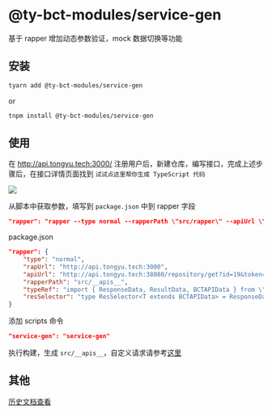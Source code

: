 # @ty-bct-modules/service-gen

基于 rapper 增加动态参数验证，mock 数据切换等功能

## 安装

```bash
tyarn add @ty-bct-modules/service-gen
```

or

```bash
tnpm install @ty-bct-modules/service-gen
```

## 使用

在 http://api.tongyu.tech:3000/ 注册用户后，新建仓库，编写接口，完成上述步骤后，在接口详情页面找到 `试试点这里帮你生成 TypeScript 代码`

![](http://gitlab2.tongyu.tech/tongyu-fe/rapper/blob/master-inner/assets/2020-07-13-10-50-47.png)

从脚本中获取参数，填写到 `package.json` 中到 rapper 字段

```json
"rapper": "rapper --type normal --rapperPath \"src/rapper\" --apiUrl \"http://api.tongyu.tech:38080/repository/get?id=19&token=sb-35plMu0Iln0aqVz8CXwM53zA5hNXF\" --rapUrl \"http://api.tongyu.tech:3000\""
```

package.json

```json
"rapper": {
    "type": "normal",
    "rapUrl": "http://api.tongyu.tech:3000",
    "apiUrl": "http://api.tongyu.tech:38080/repository/get?id=19&token=sb-35plMu0Iln0aqVz8CXwM53zA5hNXF",
    "rapperPath": "src/__apis__",
    "typeRef": "import { ResponseData, ResultData, BCTAPIData } from \"@ty-bct-modules/request\";",
    "resSelector": "type ResSelector<T extends BCTAPIData> = ResponseData<ResultData<T>>"
}
```

添加 scripts 命令

```json
"service-gen": "service-gen"
```

执行构建，生成 `src/__apis__`，自定义请求请参考[这里](https://www.yuque.com/rap/rapper/user-fetch)

## 其他

[历史文档查看](http://gitlab2.tongyu.tech/tongyu-fe/rapper/blob/master-inner/readme.md)
